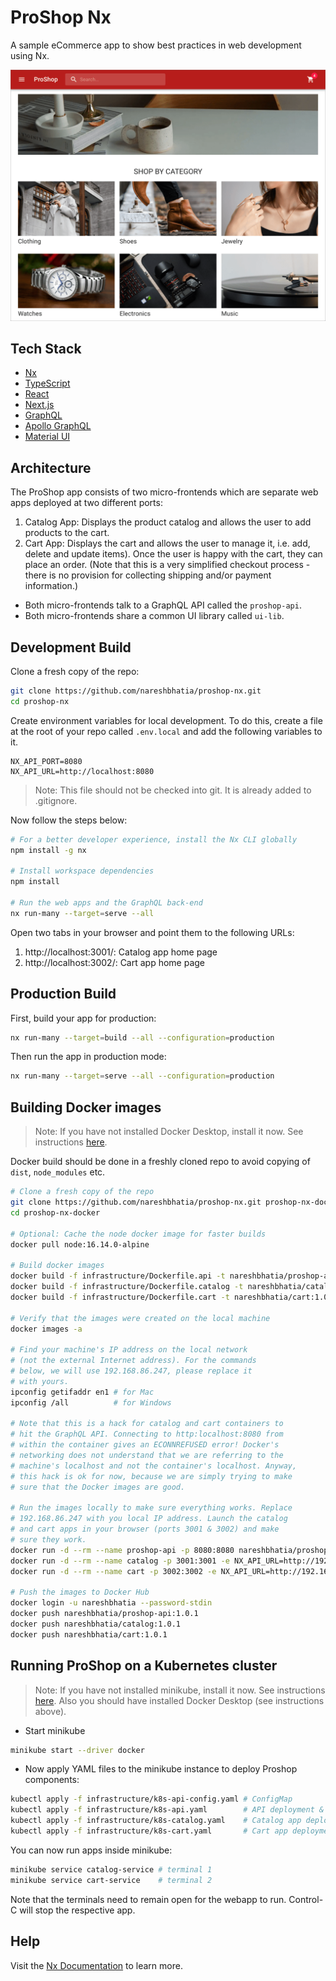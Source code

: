 # ProShop Nx

A sample eCommerce app to show best practices in web development using Nx.

![Home Page](assets/screenshot-home.png)

## Tech Stack

- [Nx](https://nx.dev/)
- [TypeScript](https://www.typescriptlang.org/)
- [React](https://reactjs.org/)
- [Next.js](https://nextjs.org/)
- [GraphQL](https://graphql.org/)
- [Apollo GraphQL](https://www.apollographql.com/)
- [Material UI](https://mui.com/)

## Architecture

The ProShop app consists of two micro-frontends which are separate web apps
deployed at two different ports:

1. Catalog App: Displays the product catalog and allows the user to add products
   to the cart.
2. Cart App: Displays the cart and allows the user to manage it, i.e. add,
   delete and update items). Once the user is happy with the cart, they can
   place an order. (Note that this is a very simplified checkout process - there
   is no provision for collecting shipping and/or payment information.)

- Both micro-frontends talk to a GraphQL API called the `proshop-api`.
- Both micro-frontends share a common UI library called `ui-lib`.

## Development Build

Clone a fresh copy of the repo:

```sh
git clone https://github.com/nareshbhatia/proshop-nx.git
cd proshop-nx
```

Create environment variables for local development. To do this,
create a file at the root of your repo called `.env.local` and
add the following variables to it.

```
NX_API_PORT=8080
NX_API_URL=http://localhost:8080
```

> Note: This file should not be checked into git. It is already
> added to .gitignore.

Now follow the steps below:

```sh
# For a better developer experience, install the Nx CLI globally
npm install -g nx

# Install workspace dependencies
npm install

# Run the web apps and the GraphQL back-end
nx run-many --target=serve --all
```

Open two tabs in your browser and point them to the following URLs:

1. http://localhost:3001/: Catalog app home page
2. http://localhost:3002/: Cart app home page

## Production Build

First, build your app for production:

```sh
nx run-many --target=build --all --configuration=production
```

Then run the app in production mode:

```sh
nx run-many --target=serve --all --configuration=production
```

## Building Docker images

> Note: If you have not installed Docker Desktop, install it now.
> See instructions [here](https://www.docker.com/get-started).

Docker build should be done in a freshly cloned repo to avoid copying of `dist`,
`node_modules` etc.

```sh
# Clone a fresh copy of the repo
git clone https://github.com/nareshbhatia/proshop-nx.git proshop-nx-docker
cd proshop-nx-docker

# Optional: Cache the node docker image for faster builds
docker pull node:16.14.0-alpine

# Build docker images
docker build -f infrastructure/Dockerfile.api -t nareshbhatia/proshop-api:1.0.1 .
docker build -f infrastructure/Dockerfile.catalog -t nareshbhatia/catalog:1.0.1 .
docker build -f infrastructure/Dockerfile.cart -t nareshbhatia/cart:1.0.1 .

# Verify that the images were created on the local machine
docker images -a

# Find your machine's IP address on the local network
# (not the external Internet address). For the commands
# below, we will use 192.168.86.247, please replace it
# with yours.
ipconfig getifaddr en1 # for Mac
ipconfig /all          # for Windows

# Note that this is a hack for catalog and cart containers to
# hit the GraphQL API. Connecting to http:localhost:8080 from
# within the container gives an ECONNREFUSED error! Docker's
# networking does not understand that we are referring to the
# machine's localhost and not the container's localhost. Anyway,
# this hack is ok for now, because we are simply trying to make
# sure that the Docker images are good.

# Run the images locally to make sure everything works. Replace
# 192.168.86.247 with you local IP address. Launch the catalog
# and cart apps in your browser (ports 3001 & 3002) and make
# sure they work.
docker run -d --rm --name proshop-api -p 8080:8080 nareshbhatia/proshop-api:1.0.1
docker run -d --rm --name catalog -p 3001:3001 -e NX_API_URL=http://192.168.86.247:8080 nareshbhatia/catalog:1.0.1
docker run -d --rm --name cart -p 3002:3002 -e NX_API_URL=http://192.168.86.247:8080 nareshbhatia/cart:1.0.1

# Push the images to Docker Hub
docker login -u nareshbhatia --password-stdin
docker push nareshbhatia/proshop-api:1.0.1
docker push nareshbhatia/catalog:1.0.1
docker push nareshbhatia/cart:1.0.1
```

## Running ProShop on a Kubernetes cluster

> Note: If you have not installed minikube, install it now.
> See instructions [here](https://minikube.sigs.k8s.io/docs/start/).
> Also you should have installed Docker Desktop (see instructions above).

- Start minikube

```sh
minikube start --driver docker
```

- Now apply YAML files to the minikube instance to deploy Proshop components:

```sh
kubectl apply -f infrastructure/k8s-api-config.yaml # ConfigMap
kubectl apply -f infrastructure/k8s-api.yaml        # API deployment & service
kubectl apply -f infrastructure/k8s-catalog.yaml    # Catalog app deployment & service
kubectl apply -f infrastructure/k8s-cart.yaml       # Cart app deployment & service
```

You can now run apps inside minikube:

```sh
minikube service catalog-service # terminal 1
minikube service cart-service    # terminal 2
```

Note that the terminals need to remain open for the webapp to run.
Control-C will stop the respective app.

## Help

Visit the [Nx Documentation](https://nx.dev) to learn more.
